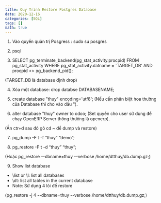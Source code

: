 ```yaml
---
title: Quy Trình Restore Postgres Database
date: 2020-12-16
categories: [SQL]
tags: []
math: true
---
```

1. Vào quyền quản trị Posgress : sudo su posgres

2. psql

3. SELECT pg_terminate_backend(pg_stat_activity.procpid) FROM pg_stat_activity WHERE pg_stat_activity.datname = 'TARGET_DB' AND procpid <> pg_backend_pid(); 

(TARGET_DB là database định drop) 

4. Xóa một database: drop databse DATABASENAME;

5. create database "thuy" encoding='utf8'; (Nếu cần phân biệt hoa thường của Database thì cho vào dầu ").

6. alter database "thuy"  owner to odoo; (Set quyền cho user sử dụng để chạy OpenERP Server thông thường là openerp).

(Ấn ctr+d sau đó  gõ cd ~ để dump và restore)

7. pg_dump -F t -f “thuy”  “demo”;

8. pg_restore -F t -d “thuy” “thuy”;

(Hoặc pg_restore --dbname=thuy --verbose /home/dtthuy/db.dump.gz;)

9. Show list database

* \list or \l: list all databases
* \dt: list all tables in the current database
* Note: Sử dụng 4 lõi để restore

(pg_restore  -j 4 --dbname=thuy --verbose /home/dtthuy/db.dump.gz;)
